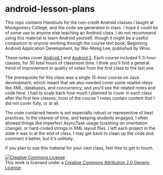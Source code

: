 android-lesson-plans
====================

This repo contains Handouts for the non-credit Android classes I taught at Montgomery College, and the code we generated in class.  I hope it could be of some use to anyone else teaching an Android class.  I do not recommend using this material to learn Android yourself, though it might be a useful companion to anyone working through the course text book, Beginning Android Application Development, by Wei-Meng Lee, published by Wrox.

These notes cover <a href="http://www.montgomerycollege.edu/iti/coned/course_descriptions/programming/android01.html">Android 1</a> and <a href="http://www.montgomerycollege.edu/iti/coned/course_descriptions/programming/android02.html">Android 2</a>.  Each course included 5 3-hour classes, for 30 total hours of classroom time.  I think you'll find a general trend of improvement in quality of notes from the first class to the last one.

The prerequisite for this class was a single 15-hour course on Java development, which meant that we also needed cover some related ideas like XML, databases, and concurrency, and you'll see the related notes and code here.  I had to scale back how much I planned to cover in each class after the first few classes; most of the course 1 notes contain content that I did not cover fully, or at all.

The code contained herein is not especially robust or representive of best practices.  In the interest of time, and keeping students engaged, I often allowed things like imperfect AsyncTask usage (crashing on orientation change), or hard-coded strings in XML layout files.  I left each project in the state it was in at the end of class.  I may get back to clean up the code and comment it better, but it's unlikely.

If you plan to use this material for your own class, feel free to get in touch.

<a rel="license" href="http://creativecommons.org/licenses/by/2.0/"><img alt="Creative Commons License" style="border-width:0" src="http://i.creativecommons.org/l/by/2.0/88x31.png" /></a><br />This work is licensed under a <a rel="license" href="http://creativecommons.org/licenses/by/2.0/">Creative Commons Attribution 2.0 Generic License</a>.